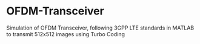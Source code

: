 # OFDM-Transceiver
Simulation of OFDM Transceiver, following 3GPP LTE standards in MATLAB to transmit 512x512 images using Turbo Coding

